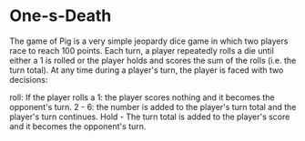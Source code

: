 # One-s-Death   
The game of Pig is a very simple jeopardy dice game in which two players race to reach 100 points. Each turn, a player repeatedly rolls a die until either a 1 is rolled or the player holds and scores the sum of the rolls (i.e. the turn total). At any time during a player's turn, the player is faced with two decisions:  

roll: If the player rolls a
1: the player scores nothing and it becomes the opponent's turn.
2 - 6: the number is added to the player's turn total and the player's turn continues.
Hold - The turn total is added to the player's score and it becomes the opponent's turn.
